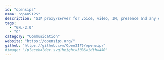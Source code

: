 ```yaml
---
id: "opensips"
name: "openSIPS"
description: "SIP proxy/server for voice, video, IM, presence and any other SIP extensions."
tags:
  - "GPL-2.0"
  - "C"
category: "Communication"
website: "https://opensips.org/"
github: "https://github.com/OpenSIPS/opensips"
#image: "/placeholder.svg?height=300&width=400"
---
```


